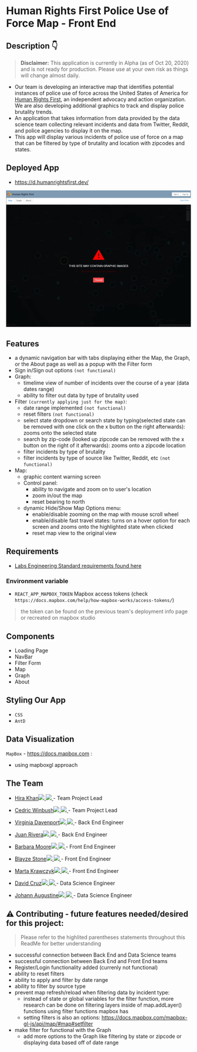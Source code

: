 # Human Rights First Police Use of Force Map - Front End

## Description 👇
> **Disclaimer:** This application is currently in Alpha (as of Oct 20, 2020) and is not ready for production. Please use at your own risk as things will change almost daily.

- Our team is developing an interactive map that identifies potential instances of police use of force across the United States of America for [Human Rights First](https://www.humanrightsfirst.org/), an independent advocacy and action organization. We are also developing additional graphics to track and display police brutality trends.
- An application that takes information from data provided by the data science team collecting relevant incidents and data from Twitter, Reddit, and police agencies to display it on the map.
- This app will display various incidents of police use of force on a map that can be filtered by  type of brutality and location with zipcodes and states.

## Deployed App
- https://d.humanrightsfirst.dev/
<img src='./src/assets/images/hrf.jpg'>

## Features

- a dynamic navigation bar with tabs displaying either the Map, the Graph, or the About page as well as a popup with the Filter form
- Sign in/Sign out options `(not functional)`
- Graph: 
    - timelime view of number of incidents over the course of a year (data dates range) 
    - ability to filter out data by type of brutality used
- Filter `(currently applying just for the map)`: 
    - date range implemented `(not functional)`
    - reset filters `(not functional)`
    - select state dropdown or search state by typing(selected state can be removed with one click on the x  button on the right afterwards): zooms onto the selected state
    - search by zip-code (looked up zipcode can be removed with the x  button on the right of it afterwards): zooms onto a zipcode location
    - filter incidents by type of brutality
    - filter incidents by type of source like Twitter, Reddit, etc `(not functional)`
- Map:
    - graphic content warning screen 
    - Control panel:
        - ability to navigate and zoom on to user's location
        - zoom in/out the map 
        - reset bearing to north
    - dynamic Hide/Show Map Options menu:
        - enable/disable zooming on the map with mouse scroll wheel 
        - enable/disable fast travel states: turns on a hover option for each screen and zooms onto the highlighted state when clicked 
        - reset map view to the original view



## Requirements

- [Labs Engineering Standard requirements found here](https://www.notion.so/Human-Rights-First-Roadmap-Team-Kevin-c53ed8e80b0e4584aba47abee5753591)

### Environment variable

- `REACT_APP_MAPBOX_TOKEN` Mapbox access tokens (check `https://docs.mapbox.com/help/how-mapbox-works/access-tokens/`)
> the token can be found on the previous team's deployment info page or recreated on mapbox studio

## Components

- Loading Page
- NavBar
- Filter Form
- Map
- Graph
- About



## Styling Our App
- `CSS`
- `AntD`

## Data Visualization 
`MapBox` - https://docs.mapbox.com :
- using mapboxgl approach

## The Team
- [Hira Khan](https://github.com/Hira63S)[<img src="https://github.com/favicon.ico" width="15"> ](https://github.com/Hira63S)   [ <img src="https://static.licdn.com/sc/h/al2o9zrvru7aqj8e1x2rzsrca" width="15"> ](https://www.linkedin.com/in/hira-shahid-991b1583/) - Team Project Lead

- [Cedric Winbush](https://github.com/caw442000)[<img src="https://github.com/favicon.ico" width="15"> ](https://github.com/caw442000)   [ <img src="https://static.licdn.com/sc/h/al2o9zrvru7aqj8e1x2rzsrca" width="15"> ](https://www.linkedin.com/in/cedricwinbush/) - Team Project Lead

- [Virginia Davenport](https://github.com/virginia-d90)[<img src="https://github.com/favicon.ico" width="15"> ](https://github.com/virginia-d90)   [ <img src="https://static.licdn.com/sc/h/al2o9zrvru7aqj8e1x2rzsrca" width="15"> ](https://www.linkedin.com/in/virginia-davenport/)   - Back End Engineer

- [Juan Rivera](https://github.com/Juan-Rivera)[<img src="https://github.com/favicon.ico" width="15"> ](https://github.com/Juan-Rivera)   [ <img src="https://static.licdn.com/sc/h/al2o9zrvru7aqj8e1x2rzsrca" width="15"> ](linkedin.com/in/juan-rivera-dev) - Back End Engineer

- [Barbara Moore](https://github.com/barbaralois)[<img src="https://github.com/favicon.ico" width="15"> ](https://github.com/barbaralois)   [ <img src="https://static.licdn.com/sc/h/al2o9zrvru7aqj8e1x2rzsrca" width="15"> ](https://www.linkedin.com/in/barbaralois/ ) - Front End Engineer

- [Blayze Stone](https://github.com/blayzestone)[<img src="https://github.com/favicon.ico" width="15"> ](https://github.com/blayzestone)   [ <img src="https://static.licdn.com/sc/h/al2o9zrvru7aqj8e1x2rzsrca" width="15"> ](https://www.linkedin.com/in/blayze-stone/) - Front End Engineer

- [Marta Krawczyk](https://github.com/MartaKode)[<img src="https://github.com/favicon.ico" width="15"> ](https://github.com/MartaKode)   [ <img src="https://static.licdn.com/sc/h/al2o9zrvru7aqj8e1x2rzsrca" width="15"> ](https://www.linkedin.com/in/marta-janina-krawczyk/) - Front End Engineer

- [David Cruz](https://github.com/DAVIDCRUZ0202)[<img src="https://github.com/favicon.ico" width="15"> ](https://github.com/DAVIDCRUZ0202)   [ <img src="https://static.licdn.com/sc/h/al2o9zrvru7aqj8e1x2rzsrca" width="15"> ]( https://www.linkedin.com/in/daavidcruuz/) - Data Science Engineer

- [Johann Augustine](https://github.com/DataLovecraft)[<img src="https://github.com/favicon.ico" width="15"> ](https://github.com/DataLovecraft)   [ <img src="https://static.licdn.com/sc/h/al2o9zrvru7aqj8e1x2rzsrca" width="15"> ](https://www.linkedin.com/in/johannaugustine/) - Data Science Engineer

## ⚠ Contributing - future features needed/desired for this project:

> Please refer to the highlited parentheses statements throughout this ReadMe for better understanding

- successful connection between Back End and Data Science teams
- successful connection between Back End and Front End teams
- Register/Login functionality added (currenly not functional)
- ability to reset filters
- ability to apply and filter by date range
- ability to filter by source type
- prevent map refresh/reload when filtering data by incident type:
    - instead of state or global variables for the filter function, more research can be done on filtering layers inside of map.addLayer() functions using filter functions mapbox has
    - setting filters is also an options:  https://docs.mapbox.com/mapbox-gl-js/api/map/#map#setfilter
- make filter for functional with the Graph
    - add more options to the Graph like filtering by state or zipcode or displaying data based off of date range
